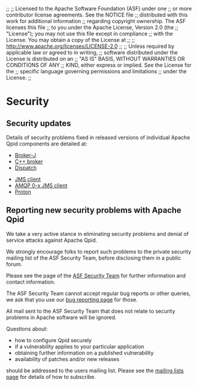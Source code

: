 ;;
;; Licensed to the Apache Software Foundation (ASF) under one
;; or more contributor license agreements.  See the NOTICE file
;; distributed with this work for additional information
;; regarding copyright ownership.  The ASF licenses this file
;; to you under the Apache License, Version 2.0 (the
;; "License"); you may not use this file except in compliance
;; with the License.  You may obtain a copy of the License at
;; 
;;   http://www.apache.org/licenses/LICENSE-2.0
;; 
;; Unless required by applicable law or agreed to in writing,
;; software distributed under the License is distributed on an
;; "AS IS" BASIS, WITHOUT WARRANTIES OR CONDITIONS OF ANY
;; KIND, either express or implied.  See the License for the
;; specific language governing permissions and limitations
;; under the License.
;;

# Security

<section markdown="1">

## Security updates

Details of security problems fixed in released versions of individual Apache
Qpid components are detailed at:

<div class="flex" markdown="1">
<section markdown="1">

 - [Broker-J]({{site_url}}/components/broker-j/security.html)
 - [C++ broker]({{site_url}}/components/cpp-broker/security.html)
 - [Dispatch]({{site_url}}/components/dispatch-router/security.html) 

</section>
<section markdown="1">

 - [JMS client]({{site_url}}/components/jms/security.html)
 - [AMQP 0-x JMS client]({{site_url}}/components/jms/security-0-x.html)
 - [Proton]({{site_url}}/proton/security.html)

</section>
</div>
 
</section>
<section markdown="1">

## Reporting new security problems with Apache Qpid

We take a very active stance in eliminating security problems and
denial of service attacks against Apache Qpid.

We strongly encourage folks to report such problems to the private
security mailing list of the ASF Security Team, before disclosing them
in a public forum.

Please see the page of the [ASF Security
Team](https://www.apache.org/security/) for further information and
contact information.

The ASF Security Team cannot accept regular bug reports or other
queries, we ask that you use our [bug reporting
page]({{site_url}}/issues.html) for those.

All mail sent to the ASF Security Team that does not relate to
security problems in Apache software will be ignored.

Questions about:

 - how to configure Qpid securely
 - if a vulnerability applies to your particular application
 - obtaining further information on a published vulnerability
 - availability of patches and/or new releases

should be addressed to the users mailing list. Please see the [mailing
lists page]({{site_url}}/discussion.html) for details of how to
subscribe.

</section>
